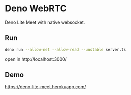 # Deno WebRTC
Deno Lite Meet with native websocket.

## Run
```bash
deno run --allow-net --allow-read --unstable server.ts
```
open in http://localhost:3000/

## Demo
https://deno-lite-meet.herokuapp.com/